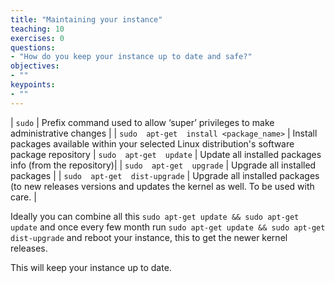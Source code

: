 ```yaml
---
title: "Maintaining your instance"
teaching: 10
exercises: 0
questions:
- "How do you keep your instance up to date and safe?"
objectives:
- ""
keypoints:
- ""
---
```


| ```sudo``` | Prefix command used to allow ‘super’ privileges to make administrative changes |
| ```sudo  apt-get  install <package_name>``` | Install packages available within your selected Linux distribution's software package repository
| ```sudo  apt-get  update``` | Update all installed packages info (from the repository)|
| ```sudo  apt-get  upgrade``` | Upgrade all installed packages |
| ```sudo  apt-get  dist-upgrade``` | Upgrade all installed packages (to new releases versions and updates the kernel as well. To be used with care. |


Ideally you can combine all this ```sudo apt-get update && sudo apt-get update``` and once every few month run ```sudo apt-get update && sudo apt-get dist-upgrade``` and reboot your instance, this to get the newer kernel releases.

This will keep your instance up to date.
